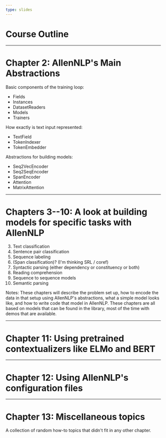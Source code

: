 ```yaml
---
type: slides
---
```


# Course Outline

---

# Chapter 2: AllenNLP's Main Abstractions

Basic components of the training loop:

- Fields
- Instances
- DatasetReaders
- Models
- Trainers

How exactly is text input represented:

- TextField
- TokenIndexer
- TokenEmbedder

Abstractions for building models:

- Seq2VecEncoder
- Seq2SeqEncoder
- SpanEncoder
- Attention
- MatrixAttention

---

# Chapters 3--10: A look at building models for specific tasks with AllenNLP

3. Text classification
4. Sentence pair classification
5. Sequence labeling
6. (Span classification)?  (I'm thinking SRL / coref)
7. Syntactic parsing (either dependency or constituency or both)
8. Reading comprehension
9. Sequence to sequence models
10. Semantic parsing

Notes: These chapters will describe the problem set up, how to encode the data in that setup using
AllenNLP's abstractions, what a simple model looks like, and how to write code that model in
AllenNLP.  These chapters are all based on models that can be found in the library, most of the
time with demos that are available.

---

# Chapter 11: Using pretrained contextualizers like ELMo and BERT

---

# Chapter 12: Using AllenNLP's configuration files

---

# Chapter 13: Miscellaneous topics

A collection of random how-to topics that didn't fit in any other chapter.
